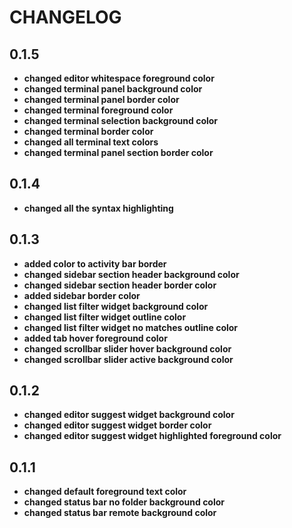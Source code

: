 # **CHANGELOG**

## 0.1.5

- **changed editor whitespace foreground color**
- **changed terminal panel background color**
- **changed terminal panel border color**
- **changed terminal foreground color**
- **changed terminal selection background color**
- **changed terminal border color**
- **changed all terminal text colors**
- **changed terminal panel section border color**

## 0.1.4

- **changed all the syntax highlighting**

## 0.1.3

- **added color to activity bar border**
- **changed sidebar section header background color**
- **changed sidebar section header border color**
- **added sidebar border color**
- **changed list filter widget background color**
- **changed list filter widget outline color**
- **changed list filter widget no matches outline color**
- **added tab hover foreground color**
- **changed scrollbar slider hover background color**
- **changed scrollbar slider active background color**

## 0.1.2

- **changed editor suggest widget background color**
- **changed editor suggest widget border color**
- **changed editor suggest widget highlighted foreground color**

## 0.1.1

- **changed default foreground text color**
- **changed status bar no folder background color**
- **changed status bar remote background color**
